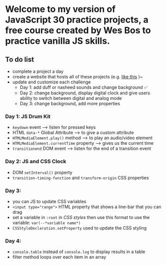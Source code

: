 # Welcome to my version of JavaScript 30 practice projects, a free course created by Wes Bos to practice vanilla JS skills.

## To do list
- complete a project a day
- create a website that hosts all of these projects (e.g. [like this](https://kellychi22.github.io/JavaScript30/) )~
- update and customize each challenge
  - Day 1: add duff or nasheed sounds and change background ✅
  - Day 2: change background, display digital clock and give users ability to switch between digital and analog mode
  - Day 3: change background, add more properties

### Day 1: JS Drum Kit
- `keydown` event --> listen for pressed keys
- HTML `data-*` Global Attribute --> to give a custom attribute
- `HTMLMediaElement.play()` method --> to play an audio/video element
- `HTMLMediaElement.currentTime` property --> gives us the current time
- `transitionend` DOM event --> listen for the end of a transition event

### Day 2: JS and CSS Clock
- DOM `setInterval()` property
- `transition-timing-function` and `transform-origin` CSS properties

### Day 3: 
- you can JS to update CSS variables
- `<input type="range">` HTML property that shows a line-bar that you can drag
- set a variable in `:root` in *CSS styles* then use this format to use the variable: `var(--*variable name*)`
- `CSSStyleDeclaration.setProperty` used to update the CSS styling


### Day 4:
- `console.table` instead of `console.log` to display results in a table
- filter method loops over each item in an array 
